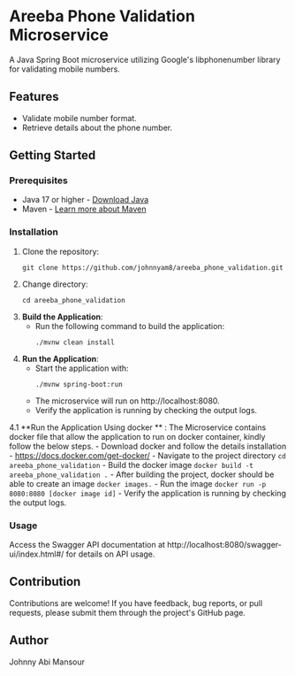 # Areeba Phone Validation Microservice
 
A Java Spring Boot microservice utilizing Google's libphonenumber library for validating mobile numbers.
 
## Features
 
- Validate mobile number format.
- Retrieve details about the phone number.
 
## Getting Started
 
### Prerequisites
 
- Java 17 or higher - [Download Java](https://www.oracle.com/java/technologies/javase/jdk17-archive-downloads.html)
- Maven - [Learn more about Maven](https://maven.apache.org/)
 
### Installation
 
1. Clone the repository:
   ```
   git clone https://github.com/johnnyam8/areeba_phone_validation.git
   ```
2. Change directory:
   ```
   cd areeba_phone_validation
   ```
3. **Build the Application**:
    - Run the following command to build the application:
      ```
      ./mvnw clean install
      ```
4. **Run the Application**:
    - Start the application with:
      ```
      ./mvnw spring-boot:run
      ```
    - The microservice will run on http://localhost:8080.
    - Verify the application is running by checking the output logs.

4.1  **Run the Application Using docker ** :
   The Microservice contains docker file that allow the application to run on docker container, kindly follow the below steps.
    - Download docker and follow the details installation  - https://docs.docker.com/get-docker/
    - Navigate to the project directory 
      ```
       cd areeba_phone_validation
      ```
    - Build the docker image 
       ```
        docker build -t areeba_phone_validation .
      ```
    - After building the project, docker should be able to create an image
      ```
        docker images.
      ```
    - Run the image
     ```
        docker run -p 8080:8080 [docker image id]
     ```
     - Verify the application is running by checking the output logs.
### Usage
 
Access the Swagger API documentation at http://localhost:8080/swagger-ui/index.html#/ for details on API usage.
 
## Contribution
 
Contributions are welcome! If you have feedback, bug reports, or pull requests, please submit them through the project's GitHub page.
 
## Author
 
Johnny Abi Mansour
